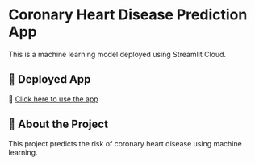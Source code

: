 # Coronary Heart Disease Prediction App  
This is a machine learning model deployed using Streamlit Cloud.

## 🚀 Deployed App
🔗 [Click here to use the app](https://your-streamlit-app-link)

## 📜 About the Project
This project predicts the risk of coronary heart disease using machine learning.
